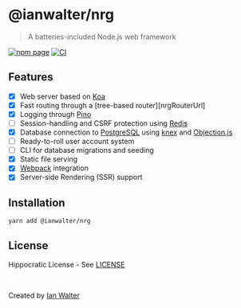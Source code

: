 # @ianwalter/nrg
> A batteries-included Node.js web framework

[![npm page][npmImage]][npmUrl]
[![CI][ciImage]][ciUrl]

## Features

- [x] Web server based on [Koa][koaUrl]
- [x] Fast routing through a [tree-based router][nrgRouterUrl]
- [x] Logging through [Pino][pinoUrl]
- [ ] Session-handling and CSRF protection using [Redis][redisUrl]
- [x] Database connection to [PostgreSQL][postgresUrl] using [knex][knexUrl] and
      [Objection.js][objectionUrl]
- [ ] Ready-to-roll user account system
- [ ] CLI for database migrations and seeding
- [x] Static file serving
- [x] [Webpack][webpackUrl] integration
- [x] Server-side Rendering (SSR) support

## Installation

```console
yarn add @ianwalter/nrg
```

## License

Hippocratic License - See [LICENSE][licenseUrl]

&nbsp;

Created by [Ian Walter](https://ianwalter.dev)

[npmImage]: https://img.shields.io/npm/v/@ianwalter/nrg.svg
[npmUrl]: https://www.npmjs.com/package/@ianwalter/nrg
[ciImage]: https://github.com/ianwalter/nrg/workflows/CI/badge.svg
[ciUrl]: https://github.com/ianwalter/nrg/actions
[koaUrl]: https://koajs.com/
[nrgRouteUrl]: https://github.com/ianwalter/nrg-router
[pinoUrl]: http://getpino.io/#/
[redisUrl]: https://redis.io/
[postgresUrl]: https://www.postgresql.org/
[knexUrl]: https://knexjs.org/
[objectionUrl]: https://vincit.github.io/objection.js/
[webpackUrl]: https://webpack.js.org/
[licenseUrl]: https://github.com/ianwalter/nrg/blob/master/LICENSE
